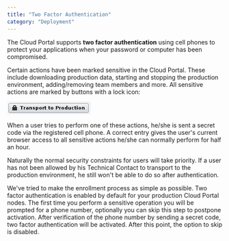 ```yaml
---
title: "Two Factor Authentication"
category: "Deployment"
---
```



The Cloud Portal supports **two factor authentication** using cell phones to protect your applications when your password or computer has been compromised.

Certain actions have been marked sensitive in the Cloud Portal. These include downloading production data, starting and stopping the production environment, adding/removing team members and more. All sensitive actions are marked by buttons with a lock icon:

![](attachments/4194604/4325406.png)

When a user tries to perform one of these actions, he/she is sent a secret code via the registered cell phone. A correct entry gives the user's current browser access to all sensitive actions he/she can normally perform for half an hour.

Naturally the normal security constraints for users will take priority. If a user has not been allowed by his Technical Contact to transport to the production environment, he still won't be able to do so after authentication.

We've tried to make the enrollment process as simple as possible. Two factor authentication is enabled by default for your production Cloud Portal nodes. The first time you perform a sensitive operation you will be prompted for a phone number, optionally you can skip this step to postpone activation. After verification of the phone number by sending a secret code, two factor authentication will be activated. After this point, the option to skip is disabled.
